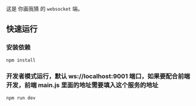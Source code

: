 这是 你画我猜 的 `websocket` 端。

## 快速运行
### 安装依赖
```bash
npm install
```

### 开发者模式运行，默认 ws://localhost:9001 端口，如果要配合前端开发，前端 main.js 里面的地址需要填入这个服务的地址
```bash
npm run dev
```
